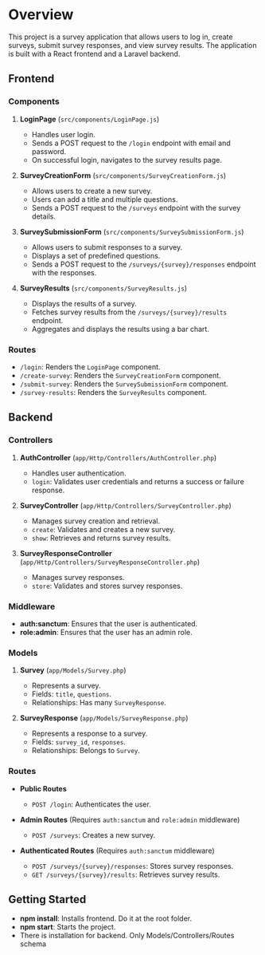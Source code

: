 # Overview

This project is a survey application that allows users to log in, create surveys, submit survey responses, and view survey results. The application is built with a React frontend and a Laravel backend.

## Frontend

### Components

1. **LoginPage** (`src/components/LoginPage.js`)
    - Handles user login.
    - Sends a POST request to the `/login` endpoint with email and password.
    - On successful login, navigates to the survey results page.

2. **SurveyCreationForm** (`src/components/SurveyCreationForm.js`)
    - Allows users to create a new survey.
    - Users can add a title and multiple questions.
    - Sends a POST request to the `/surveys` endpoint with the survey details.

3. **SurveySubmissionForm** (`src/components/SurveySubmissionForm.js`)
    - Allows users to submit responses to a survey.
    - Displays a set of predefined questions.
    - Sends a POST request to the `/surveys/{survey}/responses` endpoint with the responses.

4. **SurveyResults** (`src/components/SurveyResults.js`)
    - Displays the results of a survey.
    - Fetches survey results from the `/surveys/{survey}/results` endpoint.
    - Aggregates and displays the results using a bar chart.

### Routes

- `/login`: Renders the `LoginPage` component.
- `/create-survey`: Renders the `SurveyCreationForm` component.
- `/submit-survey`: Renders the `SurveySubmissionForm` component.
- `/survey-results`: Renders the `SurveyResults` component.

## Backend

### Controllers

1. **AuthController** (`app/Http/Controllers/AuthController.php`)
    - Handles user authentication.
    - `login`: Validates user credentials and returns a success or failure response.

2. **SurveyController** (`app/Http/Controllers/SurveyController.php`)
    - Manages survey creation and retrieval.
    - `create`: Validates and creates a new survey.
    - `show`: Retrieves and returns survey results.

3. **SurveyResponseController** (`app/Http/Controllers/SurveyResponseController.php`)
    - Manages survey responses.
    - `store`: Validates and stores survey responses.

### Middleware

- **auth:sanctum**: Ensures that the user is authenticated.
- **role:admin**: Ensures that the user has an admin role.

### Models

1. **Survey** (`app/Models/Survey.php`)
    - Represents a survey.
    - Fields: `title`, `questions`.
    - Relationships: Has many `SurveyResponse`.

2. **SurveyResponse** (`app/Models/SurveyResponse.php`)
    - Represents a response to a survey.
    - Fields: `survey_id`, `responses`.
    - Relationships: Belongs to `Survey`.

### Routes

- **Public Routes**
    - `POST /login`: Authenticates the user.

- **Admin Routes** (Requires `auth:sanctum` and `role:admin` middleware)
    - `POST /surveys`: Creates a new survey.

- **Authenticated Routes** (Requires `auth:sanctum` middleware)
    - `POST /surveys/{survey}/responses`: Stores survey responses.
    - `GET /surveys/{survey}/results`: Retrieves survey results.


## Getting Started

- **npm install**: Installs frontend. Do it at the root folder.
- **npm start**: Starts the project.
- There is installation for backend. Only Models/Controllers/Routes schema